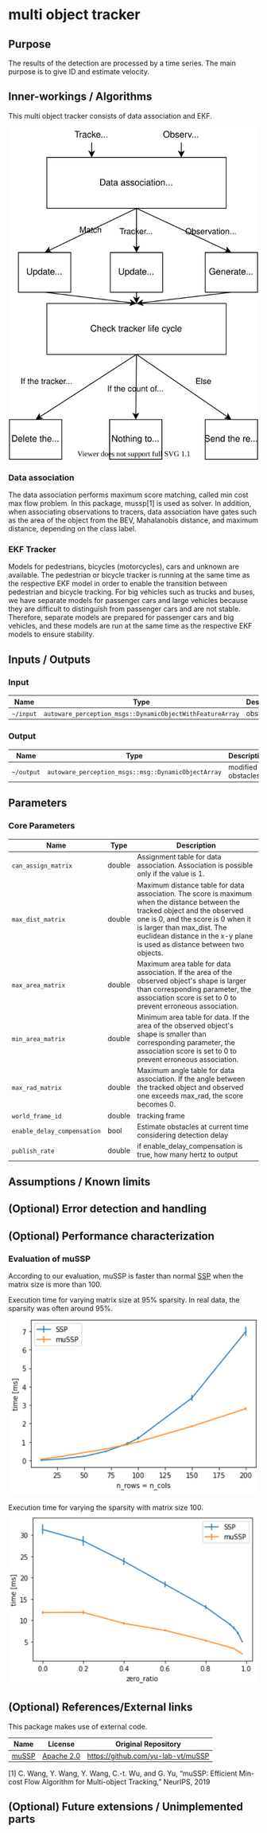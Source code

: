 # multi object tracker

## Purpose

The results of the detection are processed by a time series. The main purpose is to give ID and estimate velocity.

## Inner-workings / Algorithms

This multi object tracker consists of data association and EKF.

![multi_object_tracker_overview](image/multi_object_tracker_overview.svg)

### Data association

The data association performs maximum score matching, called min cost max flow problem.
In this package, mussp[1] is used as solver.
In addition, when associating observations to tracers, data association have gates such as the area of the object from the BEV, Mahalanobis distance, and maximum distance, depending on the class label.

### EKF Tracker

Models for pedestrians, bicycles (motorcycles), cars and unknown are available.
The pedestrian or bicycle tracker is running at the same time as the respective EKF model in order to enable the transition between pedestrian and bicycle tracking.
For big vehicles such as trucks and buses, we have separate models for passenger cars and large vehicles because they are difficult to distinguish from passenger cars and are not stable. Therefore, separate models are prepared for passenger cars and big vehicles, and these models are run at the same time as the respective EKF models to ensure stability.

<!-- Write how this package works. Flowcharts and figures are great. Add sub-sections as you like.

Example:
  ### Flowcharts

  ...(PlantUML or something)

  ### State Transitions

  ...(PlantUML or something)

  ### How to filter target obstacles

  ...

  ### How to optimize trajectory

  ...
-->

## Inputs / Outputs

### Input

| Name      | Type                                                      | Description |
| --------- | --------------------------------------------------------- | ----------- |
| `~/input` | `autoware_perception_msgs::DynamicObjectWithFeatureArray` | obstacles   |

### Output

| Name       | Type                                                | Description        |
| ---------- | --------------------------------------------------- | ------------------ |
| `~/output` | `autoware_perception_msgs::msg::DynamicObjectArray` | modified obstacles |

## Parameters

<!-- Write parameters of this package.

Example:
  ### Node Parameters

  | Name                   | Type | Description                     |
  | ---------------------- | ---- | ------------------------------- |
  | `output_debug_markers` | bool | whether to output debug markers |
-->

### Core Parameters

| Name                        | Type   | Description                                                                                                                                                                                                                                                                    |
| --------------------------- | ------ | ------------------------------------------------------------------------------------------------------------------------------------------------------------------------------------------------------------------------------------------------------------------------------ |
| `can_assign_matrix`         | double | Assignment table for data association. Association is possible only if the value is 1.                                                                                                                                                                                         |
| `max_dist_matrix`           | double | Maximum distance table for data association. The score is maximum when the distance between the tracked object and the observed one is 0, and the score is 0 when it is larger than max_dist. The euclidean distance in the x-y plane is used as distance between two objects. |
| `max_area_matrix`           | double | Maximum area table for data association. If the area of the observed object's shape is larger than corresponding parameter, the association score is set to 0 to prevent erroneous association.                                                                                |
| `min_area_matrix`           | double | Minimum area table for data. If the area of the observed object's shape is smaller than corresponding parameter, the association score is set to 0 to prevent erroneous association.                                                                                           |
| `max_rad_matrix`            | double | Maximum angle table for data association. If the angle between the tracked object and observed one exceeds max_rad, the score becomes 0.                                                                                                                                       |
| `world_frame_id`            | double | tracking frame                                                                                                                                                                                                                                                                 |
| `enable_delay_compensation` | bool   | Estimate obstacles at current time considering detection delay                                                                                                                                                                                                                 |
| `publish_rate`              | double | if enable_delay_compensation is true, how many hertz to output                                                                                                                                                                                                                 |

## Assumptions / Known limits

<!-- Write assumptions and limitations of your implementation.

Example:
  This algorithm assumes obstacles are not moving, so if they rapidly move after the vehicle started to avoid them, it might collide with them.
  Also, this algorithm doesn't care about blind spots. In general, since too close obstacles aren't visible due to the sensing performance limit, please take enough margin to obstacles.
-->

## (Optional) Error detection and handling

<!-- Write how to detect errors and how to recover from them.

Example:
  This package can handle up to 20 obstacles. If more obstacles found, this node will give up and raise diagnostic errors.
-->

## (Optional) Performance characterization

### Evaluation of muSSP

According to our evaluation, muSSP is faster than normal [SSP](src/data_association/successive_shortest_path) when the matrix size is more than 100.

Execution time for varying matrix size at 95% sparsity. In real data, the sparsity was often around 95%.
![mussp_evaluation1](image/mussp_evaluation1.png)

Execution time for varying the sparsity with matrix size 100.
![mussp_evaluation2](image/mussp_evaluation2.png)

## (Optional) References/External links

This package makes use of external code.

| Name                                                           | License                                                             | Original Repository                  |
| -------------------------------------------------------------- | ------------------------------------------------------------------- | ------------------------------------ |
| [muSSP](src/data_association/mu_successive_shortest_path/impl) | [Apache 2.0](src/data_association/mu_successive_shortest_path/impl) | <https://github.com/yu-lab-vt/muSSP> |

[1] C. Wang, Y. Wang, Y. Wang, C.-t. Wu, and G. Yu, “muSSP: Efficient
Min-cost Flow Algorithm for Multi-object Tracking,” NeurIPS, 2019

## (Optional) Future extensions / Unimplemented parts

<!-- Write future extensions of this package.

Example:
  Currently, this package can't handle the chattering obstacles well. We plan to add some probabilistic filters in the perception layer to improve it.
  Also, there are some parameters that should be global(e.g. vehicle size, max steering, etc.). These will be refactored and defined as global parameters so that we can share the same parameters between different nodes.
-->
